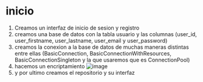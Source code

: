 # inicio
1. Creamos un interfaz de inicio de sesion y registro
2. creamos una base de datos con la tabla usuario y las columnas (user_id, user_firstname, user_lastname, user_email y user_password)
3. creamos la conexion a la base de datos de muchas maneras distintas entre ellas (BasicConnection, BasicConnectionWithResources, BasicConnectionSingleton y la que usaremos que es ConnectionPool)
4. hacemos un encriptamiento 
![image](https://github.com/jorgelosada1/inicio/assets/126262020/db1d6af5-8d14-4e8e-bf3f-e8cc31b24fce)
5. y por ultimo creamos el repositorio y su interfaz
